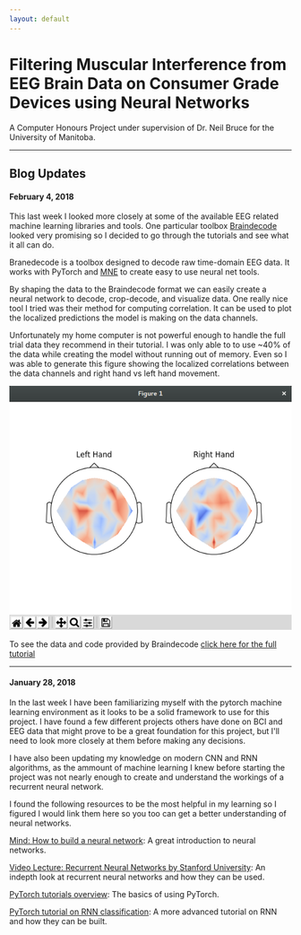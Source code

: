 ```yaml
---
layout: default
---
```


# Filtering Muscular Interference from EEG Brain Data on Consumer Grade Devices using Neural Networks

A Computer Honours Project under supervision of Dr. Neil Bruce for the University of Manitoba.

---

## Blog Updates

#### February 4, 2018
This last week I looked more closely at some of the available EEG related machine learning libraries and tools. One particular toolbox [Braindecode](https://robintibor.github.io/braindecode/) looked very promising so I decided to go through the tutorials and see what it all can do. 
 
Branedecode is a toolbox designed to decode raw time-domain EEG data. It works with PyTorch and [MNE](https://www.martinos.org/mne/stable/index.html) to create easy to use neural net tools. 
 
By shaping the data to the Braindecode format we can easily create a neural network to decode, crop-decode, and visualize data. One really nice tool I tried was their method for computing correlation. It can be used to plot the localized predictions the model is making on the data channels. 
 
Unfortunately my home computer is not powerful enough to handle the full trial data they recommend in their tutorial. I was only able to to use ~40% of the data while creating the model without running out of memory. Even so I was able to generate this figure showing the localized correlations between the data channels and right hand vs left hand movement. 
 
![](hands.png) 
 
To see the data and code provided by Braindecode [click here for the full tutorial](https://robintibor.github.io/braindecode/notebooks/visualization/Perturbation.html)

---

#### January 28, 2018
In the last week I have been familiarizing myself with the pytorch machine learning environment as it looks to be a solid framework to use for this project. I have found a few different projects others have done on BCI and EEG data that might prove to be a great foundation for this project, but I'll need to look more closely at them before making any decisions. 

I have also been updating my knowledge on modern CNN and RNN algorithms, as the ammount of machine learning I knew before starting the project was not nearly enough to create and understand the workings of a recurrent neural network.

I found the following resources to be the most helpful in my learning so I figured I would link them here so you too can get a better understanding of neural networks.

[Mind: How to build a neural network](http://stevenmiller888.github.io/mind-how-to-build-a-neural-network/): A great introduction to neural networks.

[Video Lecture: Recurrent Neural Networks by Stanford University](https://www.youtube.com/watch?v=6niqTuYFZLQ): An indepth look at recurrent neural networks and how they can be used.

[PyTorch tutorials overview](http://pytorch.org/tutorials/index.html): The basics of using PyTorch.

[PyTorch tutorial on RNN classification](http://pytorch.org/tutorials/intermediate/char_rnn_classification_tutorial.html): A more advanced tutorial on RNN and how they can be built.

